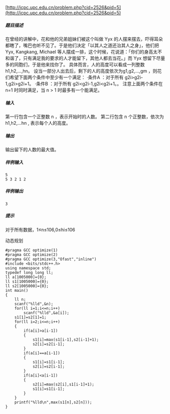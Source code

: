 [http://icpc.upc.edu.cn/problem.php?cid=2526&pid=5](http://icpc.upc.edu.cn/problem.php?cid=2526&pid=5)
##### 题目描述
在曾经的讲解中，花和他的兄弟姐妹们被这个叫做 Yyx 的人摆来摆去，吓得耳朵都瞎了，嘴巴也听不见了。于是他们决定「以其人之道还治其人之身」，他们把 Yyx, Kangkang, Michael 等人摆成一排，这个时候，花说道：「你们的身高太不和谐了，只有满足我的要求的人才能留下，其他人都去当花。」而 Yyx 想留下尽量多的同胞们，于是他来找你了。
具体而言，人的高度可以看成一列整数h1,h2,...,hn。
设当一部分人出去后，剩下的人的高度依次为g1,g2,...,gm ，则花们希望下面两个条件中至少有一个满足：
·条件A ：对于所有 g2i>g2i-1,g2i>g2i+1。
·条件B ：对于所有 g2i<g2i-1,g2i<g2i+1。。
注意上面两个条件在 n=1 时同时满足，当 n > 1 时最多有一个能满足。
##### 输入
第一行包含一个正整数 n ，表示开始时的人数。
第二行包含 n 个正整数，依次为 h1,h2,...hn , 表示每个人的高度。
##### 输出
输出留下的人数的最大值。
##### 样例输入
```
5
5 3 2 1 2
```
##### 样例输出
```
3
```
##### 提示
对于所有数据，1≤n≤106,0≤hi≤106

动态规划

```
#pragma GCC optimize(1)
#pragma GCC optimize(2)
#pragma GCC optimize(3,"Ofast","inline")
#include <bits/stdc++.h>
using namespace std;
typedef long long ll;
ll a[1005000]={0};
ll s1[1005000]={0};
ll s2[1005000]={0};
int main()
{
    ll n;
    scanf("%lld",&n);
    for(ll i=1;i<=n;i++)
        scanf("%lld",&a[i]);
    s1[1]=s2[1]=1;
    for(ll i=2;i<=n;i++)
    {
        if(a[i]>a[i-1])
        {
            s1[i]=max(s1[i-1],s2[i-1]+1);
            s2[i]=s2[i-1];
        }
        if(a[i]==a[i-1])
        {
            s1[i]=s1[i-1];
            s2[i]=s2[i-1];
        }
        if(a[i]<a[i-1])
        {
            s2[i]=max(s2[i],s1[i-1]+1);
            s1[i]=s1[i-1];
        }
    }
    printf("%lld\n",max(s1[n],s2[n]));
}
```

